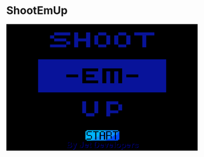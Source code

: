 # ShootEmUp

<img src = 'https://github.com/jflores7077/ShootEmUp/blob/master/ShootEmUp/start.PNG'></img>
